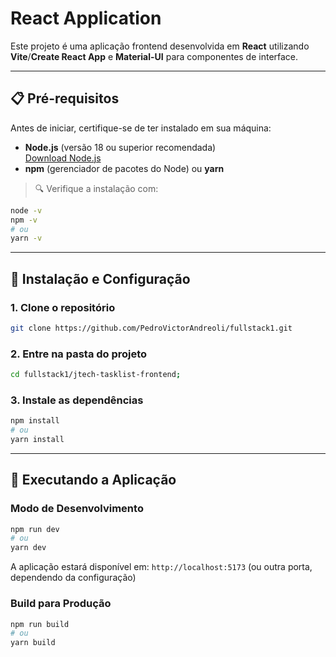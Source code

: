 # React Application

Este projeto é uma aplicação frontend desenvolvida em **React** utilizando **Vite**/**Create React App** e **Material-UI** para componentes de interface.

---

## 📋 Pré-requisitos

Antes de iniciar, certifique-se de ter instalado em sua máquina:

- **Node.js** (versão 18 ou superior recomendada)  
  [Download Node.js](https://nodejs.org/)
- **npm** (gerenciador de pacotes do Node) ou **yarn**

> 🔍 Verifique a instalação com:
```bash
node -v
npm -v
# ou
yarn -v
```

---

## 🚀 Instalação e Configuração

### 1. Clone o repositório
```bash
git clone https://github.com/PedroVictorAndreoli/fullstack1.git
```

### 2. Entre na pasta do projeto
```bash
cd fullstack1/jtech-tasklist-frontend;
```

### 3. Instale as dependências
```bash
npm install
# ou
yarn install
```

---

## 🎯 Executando a Aplicação

### Modo de Desenvolvimento
```bash
npm run dev
# ou
yarn dev
```

A aplicação estará disponível em: `http://localhost:5173` (ou outra porta, dependendo da configuração)

### Build para Produção
```bash
npm run build
# ou
yarn build
```
